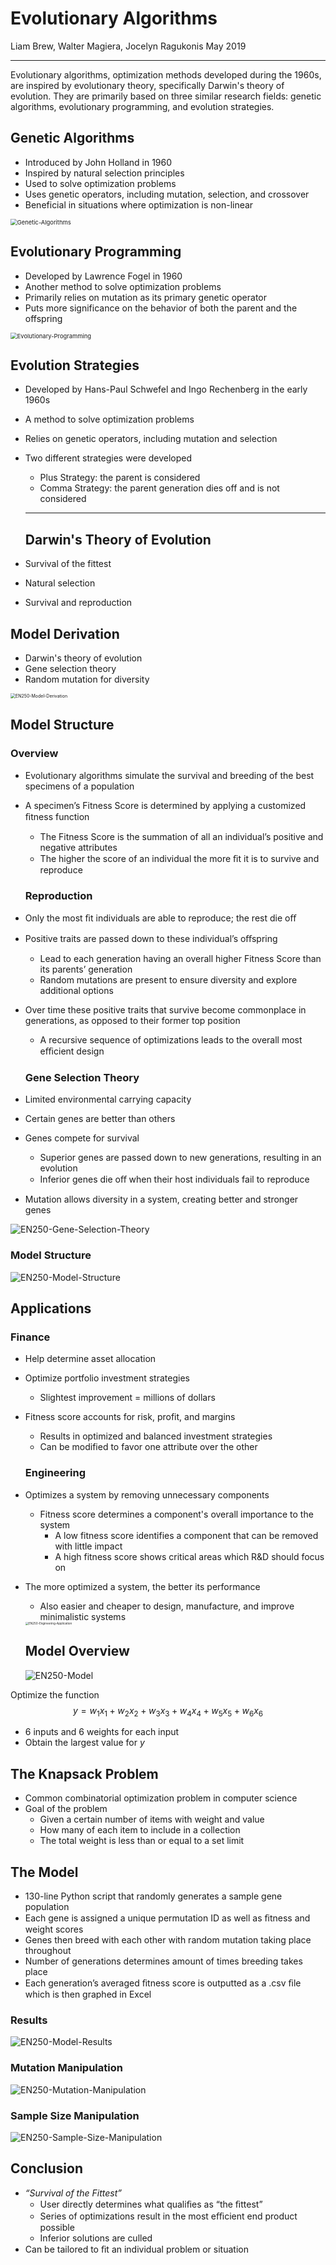 # Evolutionary Algorithms

Liam Brew, Walter Magiera, Jocelyn Ragukonis 
May 2019

---

Evolutionary algorithms, optimization methods developed during the 1960s, are inspired by evolutionary theory, specifically Darwin's theory of evolution. They are primarily based on three similar research fields: genetic algorithms, evolutionary programming, and evolution strategies. 

## Genetic Algorithms

- Introduced by John Holland in 1960
- Inspired by natural selection principles
- Used to solve optimization problems
- Uses genetic operators, including mutation, selection, and crossover
- Beneficial in situations where optimization is non-linear

<img src="/Users/jocelynragukonis/Documents/GitHub/EN250/README.assets/Genetic-Algorithms.png" alt="Genetic-Algorithms" style="zoom:67%;" />

## Evolutionary Programming

- Developed by Lawrence Fogel in 1960
- Another method to solve optimization problems
- Primarily relies on mutation as its primary genetic operator
- Puts more significance on the behavior of both the parent and the offspring 

<img src="/Users/jocelynragukonis/Documents/GitHub/EN250/README.assets/Evolutionary-Programming.png" alt="Evolutionary-Programming" style="zoom:67%;" />

## Evolution Strategies

- Developed by Hans-Paul Schwefel and Ingo Rechenberg in the early 1960s

- A method to solve optimization problems

- Relies on genetic operators, including mutation and selection 

- Two different strategies were developed

  - Plus Strategy: the parent is considered
  - Comma Strategy: the parent generation dies off and is not considered

  ---

  ## Darwin's Theory of Evolution 

- Survival of the fittest

- Natural selection 

- Survival and reproduction 

## Model Derivation 

- Darwin's theory of evolution 
- Gene selection theory 
- Random mutation for diversity

<img src="/Users/jocelynragukonis/Documents/GitHub/EN250/README.assets/EN250-Model-Derivation.png" alt="EN250-Model-Derivation" style="zoom: 50%;" />

## Model Structure

### Overview

- Evolutionary algorithms simulate the survival and breeding of the best specimens of a population

- A specimen’s Fitness Score is determined by applying a customized ﬁtness function

  - The Fitness Score is the summation of all an individual’s positive and negative attributes
  - The higher the score of an individual the more ﬁt it is to survive and reproduce

  ### Reproduction

- Only the most ﬁt individuals are able to reproduce; the rest die oﬀ

- Positive traits are passed down to these individual’s oﬀspring

  - Lead to each generation having an overall higher Fitness Score than its parents’ generation 
  - Random mutations are present to ensure diversity and explore additional options

- Over time these positive traits that survive become commonplace in generations, as opposed to their former top position

  - A recursive sequence of optimizations leads to the overall most eﬃcient design

  ### Gene Selection Theory 

- Limited environmental carrying capacity

- Certain genes are better than others

- Genes compete for survival

  - Superior genes are passed down to new generations, resulting in an evolution
  - Inferior genes die oﬀ when their host individuals fail to reproduce

-  Mutation allows diversity in a system, creating better and stronger genes

![EN250-Gene-Selection-Theory](/Users/jocelynragukonis/Documents/GitHub/EN250/README.assets/EN250-Gene-Selection-Theory.png)

### Model Structure

![EN250-Model-Structure](/Users/jocelynragukonis/Documents/GitHub/EN250/README.assets/EN250-Model-Structure.png)

## Applications

### Finance

- Help determine asset allocation 

- Optimize portfolio investment strategies

  - Slightest improvement = millions of dollars

- Fitness score accounts for risk, profit, and margins

  - Results in optimized and balanced investment strategies
  - Can be modified to favor one attribute over the other

  ### Engineering

- Optimizes a system by removing unnecessary components

  - Fitness score determines a component's overall importance to the system
    - A low fitness score identifies a component that can be removed with little impact
    - A high fitness score shows critical areas which R&D should focus on

- The more optimized a system, the better its performance

  - Also easier and cheaper to design, manufacture, and improve minimalistic systems

  <img src="/Users/jocelynragukonis/Documents/GitHub/EN250/README.assets/EN250-Engineering-Application.png" alt="EN250-Engineering-Application" style="zoom:33%;" />

  ## Model Overview

  ![EN250-Model](/Users/jocelynragukonis/Documents/GitHub/EN250/README.assets/EN250-Model.png)

Optimize the function
$$
y = w_1x_1+w_2x_2+w_3x_3+w_4x_4+w_5x_5+w_6x_6
$$

- 6 inputs and 6 weights for each input
- Obtain the largest value for $y$ 

## The Knapsack Problem 

- Common combinatorial optimization problem in computer science
- Goal of the problem
  - Given a certain number of items with weight and value
  - How many of each item to include in a collection 
  - The total weight is less than or equal to a set limit

## The Model 

- 130-line Python script that randomly generates a sample gene population
- Each gene is assigned a unique permutation ID as well as ﬁtness and weight scores
- Genes then breed with each other with random mutation taking place throughout
- Number of generations determines amount of times breeding takes place
- Each generation’s averaged ﬁtness score is outputted as a .csv ﬁle which is then graphed in Excel

### Results

![EN250-Model-Results](/Users/jocelynragukonis/Documents/GitHub/EN250/README.assets/EN250-Model-Results.png)

### Mutation Manipulation

<img src="/Users/jocelynragukonis/Documents/GitHub/EN250/README.assets/EN250-Mutation-Manipulation.png" alt="EN250-Mutation-Manipulation"  />

### Sample Size Manipulation

![EN250-Sample-Size-Manipulation](/Users/jocelynragukonis/Documents/GitHub/EN250/README.assets/EN250-Sample-Size-Manipulation.png)

## Conclusion 

- *“Survival of the Fittest”*
  - User directly determines what qualiﬁes as “the ﬁttest” 
  - Series of optimizations result in the most eﬃcient end product possible
  - Inferior solutions are culled
- Can be tailored to ﬁt an individual problem or situation
